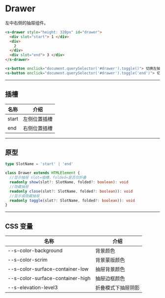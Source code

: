 # Drawer

左中右侧的抽屉组件。

```html preview
<s-drawer style="height: 320px" id="drawer">
  <div slot="start"> 1 </div>
  <div>
    2
  </div>
  <div slot="end"> 3 </div>
</s-drawer>
```

```html preview
<s-button onclick="document.querySelector('#drawer').toggle()"> 切换左抽屉 </s-button>
<s-button onclick="document.querySelector('#drawer').toggle('end')"> 切换右抽屉 </s-button>
```

---

## 插槽
 
| 名称   | 介绍          |
| ------ | ------------ |
| start  |  左侧位置插槽 |
| end    |  右侧位置插槽 |

---

## 原型

```ts
type SlotName = 'start' | 'end'

class Drawer extends HTMLElement {
  //显示抽屉 slot=插槽，folded=是否仅折叠
  readonly show(slot?: SlotName, folded?: boolean): void
  //隐藏抽屉
  readonly close(slot?: SlotName, folded?: boolean)): void
  //显示或隐藏抽屉
  readonly toggle(slot?: SlotName, folded?: boolean)): void
}
```

---

## CSS 变量

| 名称                             | 介绍              |
| -------------------------------- | ---------------- |
| --s-color-background             | 背景颜色          |
| --s-color-scrim                  | 背景蒙版颜色       |
| --s-color-surface-container-low  | 抽屉背景颜色       |
| --s-color-surface-container-high | 抽屉边框颜色       |
| --s-elevation-level3             | 折叠模式下抽屉阴影 |